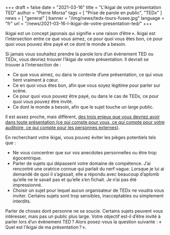 +++
draft = false
date = "2021-03-16"
title = "L'ikigai de votre présentation TED"
author = "Pierre Morsa"
tags = [ "Prise de parole en public", "TEDx" ]
news = [ "general" ]
banner = "/img/news/tedx-tours-fusee.jpg"
language = "fr"
url = "/news/2021-03-16-l-ikigai-de-votre-presentation-ted/"
+++

Ikigai est un concept japonais qui signifie « une raison d’être ». Ikigai est l’intersection entre ce que vous aimez, ce pour quoi vous êtes bon, ce pour quoi vous pouvez être payé et ce dont le monde a besoin.

Si jamais vous souhaitez prendre la parole lors d’un évènement TED ou TEDx, vous devriez trouver l’ikigai de votre présentation. Il devrait se trouver à l’intersection de :

* Ce que vous aimez, ou dans le contexte d’une présentation, ce qui vous tient vraiment à cœur.
* Ce en quoi vous êtes bon, afin que vous soyez légitime pour parler sur scène.
* Ce pour quoi vous pouvez être payé, ou dans le cas de TEDx, ce pour quoi vous pouvez être invité.
* Ce dont le monde a besoin, afin que le sujet touche un large public.

Il est assez proche, mais différent, [des trois enjeux que vous devriez avoir dans toute présentation (ce qui compte pour vous, ce qui compte pour votre auditoire, ce qui compte pour les personnes externes)](/news/2019-03-05-les-trois-enjeux-des-presentations/). 

En recherchant votre ikigai, vous pouvez éviter les pièges potentiels tels que :

* Ne vous concentrer que sur vos anecdotes personnelles ou être trop égocentrique.
* Parler de sujets qui dépassent votre domaine de compétence. J’ai rencontré une oratrice connue qui parlait du nerf vague. Lorsque je lui ai demandé de quoi il s’agissait, elle a répondu avec beaucoup d’aplomb qu’elle ne le savait pas et qu’elle s’en fichait. Je n’ai pas été impressionné.
* Choisir un sujet pour lequel aucun organisateur de TEDx ne voudra vous inviter. Certains sujets sont trop sensibles, inacceptables ou simplement interdits.

Parler de choses dont personne ne se soucie. Certains sujets peuvent vous intéresser, mais pas un public plus large. Votre objectif est-il d’être invité à parler lors d’un évènement TED ? Alors posez-vous la question suivante : « Quel est l’ikigai de ma présentation ? ».